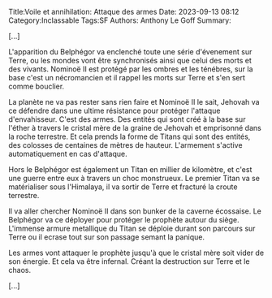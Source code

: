 Title:Voile et annihilation: Attaque des armes
Date: 2023-09-13 08:12
Category:Inclassable
Tags:SF
Authors: Anthony Le Goff
Summary:

[...] 

L'apparition du Belphégor va enclenché toute une série d'évenement sur Terre, ou les mondes vont être synchronisés ainsi que celui des morts et des vivants. Nominoë II est protégé par les ombres et les ténébres, sur la base c'est un nécromancien et il rappel les morts sur Terre et s'en sert comme bouclier. 

La planète ne va pas rester sans rien faire et Nominoë II le sait, Jehovah va ce défendre dans une ultime résistance pour protéger l'attaque d'envahisseur. C'est des armes. Des entités qui sont créé à la base sur l'éther à travers le cristal mère de la graine de Jehovah et emprisonné dans la roche terrestre. Et cela prends la forme de Titans qui sont des entités, des colosses de centaines de mètres de hauteur. L'armement s'active automatiquement en cas d'attaque.

Hors le Belphégor est également un Titan en millier de kilomètre, et c'est une guerre entre eux à travers un choc monstrueux. Le premier Titan va se matérialiser sous l'Himalaya, il va sortir de Terre et fracturé la croute terrestre. 

Il va aller chercher Nominoë II dans son bunker de la caverne écossaise. Le Belphégor va ce déployer pour protéger le prophète autour du siège. L'immense armure metallique du Titan se déploie durant son parcours sur Terre ou il ecrase tout sur son passage semant la panique.

Les armes vont attaquer le prophète jusqu'à que le cristal mère soit vider de son énergie. Et cela va être infernal. Créant la destruction sur Terre et le chaos.

[...]